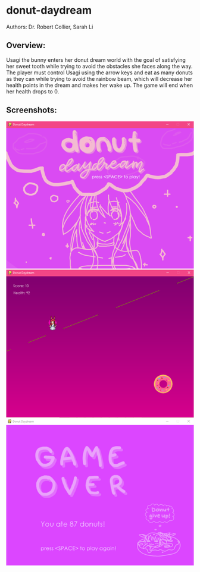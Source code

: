 # donut-daydream
Authors: Dr. Robert Collier, Sarah Li

## Overview:
Usagi the bunny enters her donut dream world with the goal of satisfying her sweet tooth while trying to avoid the obstacles she faces along the way.
The player must control Usagi using the arrow keys and eat as many donuts as they can while trying to avoid the rainbow beam, which will decrease her health points in the dream and makes her wake up. The game will end when her health drops to 0.

## Screenshots:

![title screen](screenshots/1.png)
![game](screenshots/2.png)
![game over screen](screenshots/3.png)
